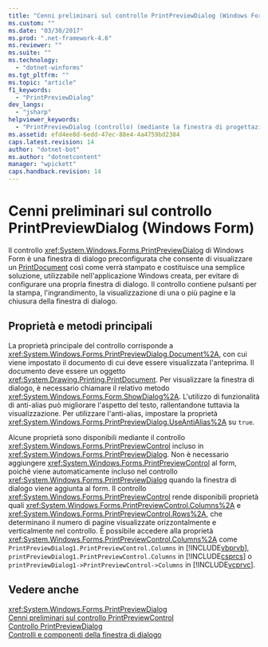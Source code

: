 ```yaml
---
title: "Cenni preliminari sul controllo PrintPreviewDialog (Windows Form) | Microsoft Docs"
ms.custom: ""
ms.date: "03/30/2017"
ms.prod: ".net-framework-4.6"
ms.reviewer: ""
ms.suite: ""
ms.technology: 
  - "dotnet-winforms"
ms.tgt_pltfrm: ""
ms.topic: "article"
f1_keywords: 
  - "PrintPreviewDialog"
dev_langs: 
  - "jsharp"
helpviewer_keywords: 
  - "PrintPreviewDialog (controllo) (mediante la finestra di progettazione), informazioni"
ms.assetid: efd4ee8d-6edd-47ec-88e4-4a4759bd2384
caps.latest.revision: 14
author: "dotnet-bot"
ms.author: "dotnetcontent"
manager: "wpickett"
caps.handback.revision: 14
---
```

# Cenni preliminari sul controllo PrintPreviewDialog (Windows Form)
Il controllo <xref:System.Windows.Forms.PrintPreviewDialog> di Windows Form è una finestra di dialogo preconfigurata che consente di visualizzare un [PrintDocument](../../../../docs/framework/winforms/controls/printdocument-component-windows-forms.md) così come verrà stampato  e costituisce una semplice soluzione, utilizzabile nell'applicazione Windows creata, per evitare di configurare una propria finestra di dialogo.  Il controllo contiene pulsanti per la stampa, l'ingrandimento, la visualizzazione di una o più pagine e la chiusura della finestra di dialogo.  
  
## Proprietà e metodi principali  
 La proprietà principale del controllo corrisponde a <xref:System.Windows.Forms.PrintPreviewDialog.Document%2A>, con cui viene impostato il documento di cui deve essere visualizzata l'anteprima.   Il documento deve essere un oggetto <xref:System.Drawing.Printing.PrintDocument>.  Per visualizzare la finestra di dialogo, è necessario chiamare il relativo metodo <xref:System.Windows.Forms.Form.ShowDialog%2A>.  L'utilizzo di funzionalità di anti\-alias può migliorare l'aspetto del testo, rallentandone tuttavia la visualizzazione. Per utilizzare l'anti\-alias, impostare la proprietà <xref:System.Windows.Forms.PrintPreviewDialog.UseAntiAlias%2A> su `true`.  
  
 Alcune proprietà sono disponibili mediante il controllo <xref:System.Windows.Forms.PrintPreviewControl> incluso in <xref:System.Windows.Forms.PrintPreviewDialog>.  Non è necessario aggiungere <xref:System.Windows.Forms.PrintPreviewControl> al form, poiché viene automaticamente incluso nel controllo <xref:System.Windows.Forms.PrintPreviewDialog> quando la finestra di dialogo viene aggiunta al form. Il controllo <xref:System.Windows.Forms.PrintPreviewControl> rende disponibili proprietà quali <xref:System.Windows.Forms.PrintPreviewControl.Columns%2A> e <xref:System.Windows.Forms.PrintPreviewControl.Rows%2A>, che determinano il numero di pagine visualizzate orizzontalmente e verticalmente nel controllo.  È possibile accedere alla proprietà <xref:System.Windows.Forms.PrintPreviewControl.Columns%2A> come `PrintPreviewDialog1.PrintPreviewControl.Columns` in [!INCLUDE[vbprvb](../../../../includes/vbprvb-md.md)], `printPreviewDialog1.PrintPreviewControl.Columns` in [!INCLUDE[csprcs](../../../../includes/csprcs-md.md)] o `printPreviewDialog1->PrintPreviewControl->Columns` in [!INCLUDE[vcprvc](../../../../includes/vcprvc-md.md)].  
  
## Vedere anche  
 <xref:System.Windows.Forms.PrintPreviewDialog>   
 [Cenni preliminari sul controllo PrintPreviewControl](../../../../docs/framework/winforms/controls/printpreviewcontrol-control-overview-windows-forms.md)   
 [Controllo PrintPreviewDialog](../../../../docs/framework/winforms/controls/printpreviewdialog-control-windows-forms.md)   
 [Controlli e componenti della finestra di dialogo](../../../../docs/framework/winforms/controls/dialog-box-controls-and-components-windows-forms.md)